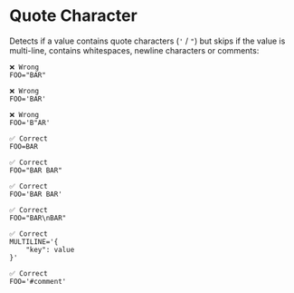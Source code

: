 # Quote Character

Detects if a value contains quote characters (`'` / `"`) but skips if the value is multi-line, contains whitespaces, newline characters or comments:

```env
❌ Wrong
FOO="BAR"

❌ Wrong
FOO='BAR'

❌ Wrong
FOO='B"AR'

✅ Correct
FOO=BAR

✅ Correct
FOO="BAR BAR"

✅ Correct
FOO='BAR BAR'

✅ Correct
FOO="BAR\nBAR"

✅ Correct
MULTILINE='{
    "key": value
}'

✅ Correct
FOO='#comment'
```
